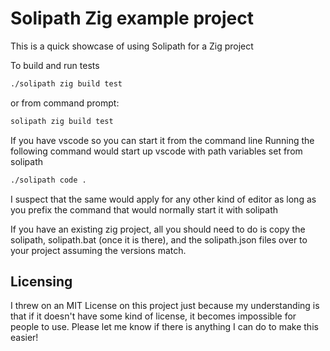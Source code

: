 # Solipath Zig example project
This is a quick showcase of using Solipath for a Zig project

To build and run tests
```bash
./solipath zig build test
```

or from command prompt:
```cmd
solipath zig build test
```

If you have vscode so you can start it from the command line
Running the following command would start up vscode with path variables set from solipath
```bash
./solipath code .
```

I suspect that the same would apply for any other kind of editor as long as you prefix the command that would normally start it with solipath

If you have an existing zig project, all you should need to do is copy the solipath, solipath.bat (once it is there), and the solipath.json files over to your project assuming the versions match.


## Licensing
I threw on an MIT License on this project just because my understanding is that if it doesn't have some kind of license, it becomes impossible for people to use. Please let me know if there is anything I can do to make this easier!